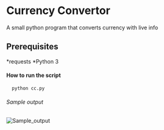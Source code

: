 # Currency Convertor
   A small python program that converts currency with live info

## Prerequisites
   *requests
   *Python 3
   
 ####  How to run the script
      python cc.py
      
 ###### Sample output
 ![Sample_output](https://github.com/PoovarasuS/Currency_convertor/assets/110767446/ca179bfb-0c67-4e8b-aa8f-c4381da2353a)
      
     
      

